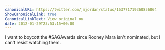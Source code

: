 ```yaml
---
canonicalURL: https://twitter.com/jmjordan/status/163771719360856064
ShowCanonicalLink: true
CanonicalLinkText: View original on
date: 2012-01-29T23:53:15+00:00
---
```

I want to boycott the #SAGAwards since Rooney Mara isn't nominated, but I can't resist watching them.